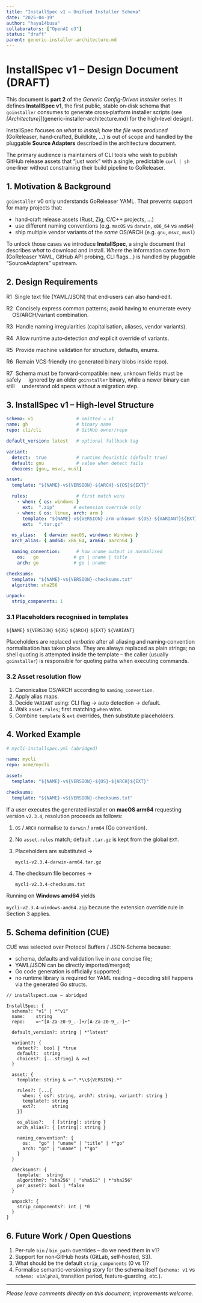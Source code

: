 ```yaml
---
title: "InstallSpec v1 – Unified Installer Schema"
date: "2025-04-19"
author: "haya14busa"
collaborators: ["OpenAI o3"]
status: "draft"
parent: generic-installer-architecture.md
---
```


# InstallSpec v1 – Design Document (DRAFT)

This document is **part 2** of the *Generic Config‑Driven Installer* series.  It
defines **InstallSpec v1**, the first public, stable on‑disk schema that
`goinstaller` consumes to generate cross‑platform installer scripts (see
*[Architecture]*](generic-installer-architecture.md) for the high‑level design).

InstallSpec focuses on *what to install*; *how the file was produced*
(GoReleaser, hand‑crafted, Buildkite, …) is out of scope and handled by the
pluggable **Source Adapters** described in the architecture document.

The primary audience is maintainers of CLI tools who wish to publish GitHub
release assets that “just work” with a single, predictable `curl | sh`
one‑liner without constraining their build pipeline to GoReleaser.

## 1. Motivation & Background

`goinstaller` v0 only understands GoReleaser YAML.  That prevents support for
many projects that:

* hand‑craft release assets (Rust, Zig, C/C++ projects, …)
* use different naming conventions (e.g. `macOS` vs `darwin`, `x86_64` vs
  `amd64`)
* ship multiple vendor variants of the *same* OS/ARCH (e.g. `gnu`, `msvc`,
  `musl`)

To unlock those cases we introduce **InstallSpec**, a single document that
describes *what* to download and install.  *Where* the information came from
(GoReleaser YAML, GitHub API probing, CLI flags…) is handled by pluggable
“SourceAdapters” upstream.

## 2. Design Requirements

R1  Single text file (YAML/JSON) that end‑users can also hand‑edit.

R2  Concisely express common patterns; avoid having to enumerate every
    OS/ARCH/variant combination.

R3  Handle naming irregularities (capitalisation, aliases, vendor variants).

R4  Allow runtime auto‑detection *and* explicit override of variants.

R5  Provide machine validation for structure, defaults, enums.

R6  Remain VCS‑friendly (no generated binary blobs inside repo).

R7  Schema must be forward‑compatible: new, unknown fields must be safely
    ignored by an older `goinstaller` binary, while a newer binary can still
    understand old specs without a migration step.

## 3. InstallSpec v1 – High‑level Structure

```yaml
schema: v1                # omitted ⇒ v1
name: gh                  # binary name
repo: cli/cli             # GitHub owner/repo

default_version: latest   # optional fallback tag

variant:
  detect:  true           # runtime heuristic (default true)
  default: gnu            # value when detect fails
  choices: [gnu, msvc, musl]

asset:
  template: "${NAME}-v${VERSION}-${ARCH}-${OS}${EXT}"

  rules:                  # first match wins
    - when: { os: windows }
      ext:  ".zip"       # extension override only
    - when: { os: linux, arch: arm }
      template: "${NAME}-v${VERSION}-arm-unknown-${OS}-${VARIANT}${EXT}"
      ext:  ".tar.gz"

  os_alias:   { darwin: macOS, windows: Windows }
  arch_alias: { amd64: x86_64, arm64: aarch64 }

  naming_convention:      # how uname output is normalised
    os:   go             # go | uname | title
    arch: go             # go | uname

checksums:
  template: "${NAME}-v${VERSION}-checksums.txt"
  algorithm: sha256

unpack:
  strip_components: 1
```

### 3.1 Placeholders recognised in templates

`${NAME}` `${VERSION}` `${OS}` `${ARCH}` `${EXT}` `${VARIANT}`

Placeholders are replaced *verbatim* after all aliasing and naming‑convention
normalisation has taken place.  They are always replaced as plain strings; no
shell quoting is attempted inside the template – the caller (usually
`goinstaller`) is responsible for quoting paths when executing commands.

### 3.2 Asset resolution flow

1. Canonicalise OS/ARCH according to `naming_convention`.
2. Apply alias maps.
3. Decide `VARIANT` using: CLI flag → auto detection → default.
4. Walk `asset.rules`; first matching `when` wins.
5. Combine `template` & `ext` overrides, then substitute placeholders.

## 4. Worked Example

```yaml
# mycli-installspec.yml (abridged)

name: mycli
repo: acme/mycli

asset:
  template: "${NAME}-v${VERSION}-${OS}-${ARCH}${EXT}"

checksums:
  template: "${NAME}-v${VERSION}-checksums.txt"
```

If a user executes the generated installer on **macOS arm64** requesting
version `v2.3.4`, resolution proceeds as follows:

1. `OS` / `ARCH` normalise to `darwin` / `arm64` (Go convention).
2. No `asset.rules` match; default `.tar.gz` is kept from the global `EXT`.
3. Placeholders are substituted →

   `mycli-v2.3.4-darwin-arm64.tar.gz`

4. The checksum file becomes →

   `mycli-v2.3.4-checksums.txt`

Running on **Windows amd64** yields

`mycli-v2.3.4-windows-amd64.zip` because the extension override rule in Section
3 applies.


## 5. Schema definition (CUE)

CUE was selected over Protocol Buffers / JSON‑Schema because:

* schema, defaults and validation live in *one* concise file;
* YAML/JSON can be directly imported/merged;
* Go code generation is officially supported;
* no runtime library is required for YAML reading – decoding still happens via
  the generated Go structs.

```cue
// installspect.cue – abridged

InstallSpec: {
  schema?: "v1" | *"v1"
  name:    string
  repo:    =~"[A-Za-z0-9_.-]+/[A-Za-z0-9_.-]+"

  default_version?: string | *"latest"

  variant?: {
    detect?:  bool | *true
    default:  string
    choices?: [...string] & >=1
  }

  asset: {
    template: string & =~".*\\${VERSION}.*"

    rules?: [...{
      when: { os?: string, arch?: string, variant?: string }
      template?: string
      ext?:      string
    }]

    os_alias?:   { [string]: string }
    arch_alias?: { [string]: string }

    naming_convention?: {
      os:   "go" | "uname" | "title" | *"go"
      arch: "go" | "uname" | *"go"
    }
  }

  checksums?: {
    template:  string
    algorithm?: "sha256" | "sha512" | *"sha256"
    per_asset?: bool | *false
  }

  unpack?: {
    strip_components?: int | *0
  }
}
```

## 6. Future Work / Open Questions

1. Per‑rule `bin` / `bin_path` overrides – do we need them in v1?
2. Support for non‑GitHub hosts (GitLab, self‑hosted, S3).
3. What should be the default `strip_components` (0 vs 1)?
4. Formalise semantic‑versioning story for the schema itself (`schema: v1`
   vs `schema: v1alpha1`, transition period, feature‑guarding, etc.).

---

*Please leave comments directly on this document; improvements welcome.*
